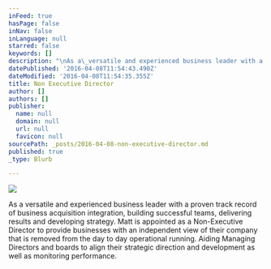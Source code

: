 ```yaml
---
inFeed: true
hasPage: false
inNav: false
inLanguage: null
starred: false
keywords: []
description: "\nAs a\_versatile and experienced business leader with a proven track record of business acquisition integration, building successful teams, delivering results and developing strategy.\_ Matt is appointed as a Non-Executive Director to provide businesses with an independent view of their company that is removed from the day to day operational running. Aiding Managing Directors and\_ boards to align their strategic direction and development as well as monitoring performance. "
datePublished: '2016-04-08T11:54:43.490Z'
dateModified: '2016-04-08T11:54:35.355Z'
title: Non Executive Director
author: []
authors: []
publisher:
  name: null
  domain: null
  url: null
  favicon: null
sourcePath: _posts/2016-04-08-non-executive-director.md
published: true
_type: Blurb

---
```

![](https://the-grid-user-content.s3-us-west-2.amazonaws.com/b2d26b60-4d30-44ea-9aba-9264c15a068e.jpg)

As a versatile and experienced business leader with a proven track record of business acquisition integration, building successful teams, delivering results and developing strategy.  Matt is appointed as a Non-Executive Director to provide businesses with an independent view of their company that is removed from the day to day operational running. Aiding Managing Directors and  boards to align their strategic direction and development as well as monitoring performance.